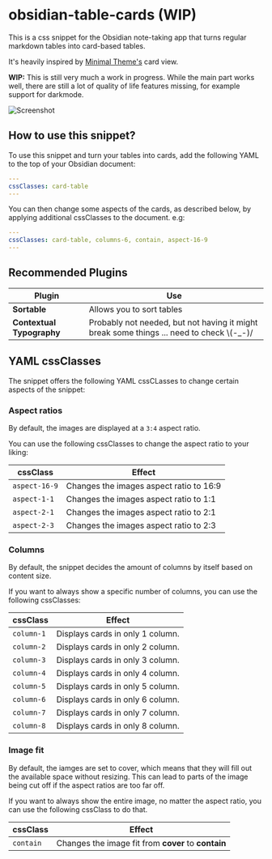# obsidian-table-cards (WIP)
This is a css snippet for the Obsidian note-taking app that turns regular markdown tables into card-based tables. 

It's heavily inspired by [Minimal Theme's](https://github.com/kepano/obsidian-minimal) card view.

**WIP:** This is still very much a work in progress. While the main part works well, there are still a lot of quality of life features missing, for example support for darkmode.

![Screenshot](https://github.com/Ministrelle/obsidian-table-cards/blob/f50dcd4fe3ad0ad5cd7e649c23ecfd3f12905353/card-view-screenshot.png)

## How to use this snippet?

To use this snippet and turn your tables into cards, add the following YAML to the top of your Obsidian document:

```yaml
---
cssClasses: card-table
---
```

You can then change some aspects of the cards, as described below, by applying additional cssClasses to the document. e.g:

```yaml
---
cssClasses: card-table, columns-6, contain, aspect-16-9
---
```

## Recommended Plugins

Plugin | Use
-- | --
**Sortable** | Allows you to sort tables
**Contextual Typography** | Probably not needed, but not having it might break some things ... need to check \\(-_-)/

## YAML cssClasses

The snippet offers the following YAML cssCLasses to change certain aspects of the snippet:

### Aspect ratios

By default, the images are displayed at a `3:4` aspect ratio.

You can use the following cssClasses to change the aspect ratio to your liking:

cssClass | Effect
-- | --
`aspect-16-9` | Changes the images aspect ratio to 16:9
`aspect-1-1` | Changes the images aspect ratio to 1:1
`aspect-2-1` | Changes the images aspect ratio to 2:1
`aspect-2-3` | Changes the images aspect ratio to 2:3

### Columns

By default, the snippet decides the amount of columns by itself based on content size.

If you want to always show a specific number of columns, you can use the following cssClasses:

cssClass | Effect
-- | --
`column-1` | Displays cards in only 1 column.
`column-2` | Displays cards in only 2 column.
`column-3` | Displays cards in only 3 column.
`column-4` | Displays cards in only 4 column.
`column-5` | Displays cards in only 5 column.
`column-6` | Displays cards in only 6 column.
`column-7` | Displays cards in only 7 column.
`column-8` | Displays cards in only 8 column.

### Image fit

By default, the iamges are set to cover, which means that they will fill out the available space without resizing. This can lead to parts of the image being cut off if the aspect ratios are too far off.

If you want to always show the entire image, no matter the aspect ratio, you can use the following cssClass to do that.

cssClass | Effect
-- | --
`contain` | Changes the image fit from **cover** to **contain**
